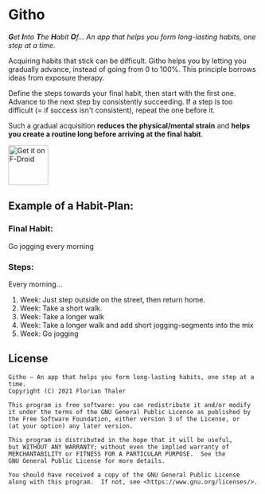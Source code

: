 # Githo

***G**et **I**nto **T**he **H**abit **O**f… An app that helps you form long-lasting habits, one step at a time.*

<!--<img src="https://fdroid.gitlab.io/artwork/badge/get-it-on.png" height="75">-->

Acquiring habits that stick can be difficult. Githo helps you by letting you gradually advance, instead of going from 0 to 100%. This principle borrows ideas from exposure therapy.

Define the steps towards your final habit, then start with the first one. Advance to the next step by consistently succeeding. If a step is too difficult (= if success isn't consistent), repeat the one before it.

Such a gradual acquisition **reduces the physical/mental strain** and **helps you create a routine long before arriving at the final habit**.

[<img src="https://fdroid.gitlab.io/artwork/badge/get-it-on.png"
     alt="Get it on F-Droid"
     height="80">](https://f-droid.org/packages/com.florianthaler.githo/)

## Example of a Habit-Plan:
### Final Habit:
Go jogging every morning
### Steps:
Every morning...
1. Week: Just step outside on the street, then return home.
2. Week: Take a short walk.
3. Week: Take a longer walk 
4. Week: Take a longer walk and add short jogging-segments into the mix
5. Week: Go jogging

## License
```
Githo – An app that helps you form long-lasting habits, one step at a time.
Copyright (C) 2021 Florian Thaler

This program is free software: you can redistribute it and/or modify
it under the terms of the GNU General Public License as published by
the Free Software Foundation, either version 3 of the License, or
(at your option) any later version.

This program is distributed in the hope that it will be useful,
but WITHOUT ANY WARRANTY; without even the implied warranty of
MERCHANTABILITY or FITNESS FOR A PARTICULAR PURPOSE.  See the
GNU General Public License for more details.

You should have received a copy of the GNU General Public License
along with this program.  If not, see <https://www.gnu.org/licenses/>.
```

